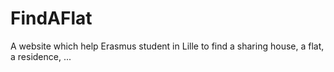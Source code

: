 # FindAFlat
A website which help Erasmus student in Lille to find a sharing house, a flat, a residence, ...
